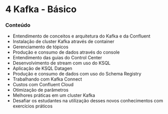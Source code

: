 # 4 Kafka - Básico

### Conteúdo

* Entendimento de conceitos e arquitetura do Kafka e da Confluent
* Instalação de cluster Kafka através de container
* Gerenciamento de tópicos
* Produção e consumo de dados através do console
* Entendimento das guias do Control Center
* Desenvolvimento de stream com uso do KSQL
* Aplicação de KSQL Datagen
* Produção e consumo de dados com uso do Schema Registry
* Trabalhando com Kafka Connect
* Custos com Confluent Cloud
* Otimização de parâmetros
* Melhores práticas em um cluster Kafka
* Desafiar os estudantes na utilização desses novos conhecimentos com exercícios práticos



